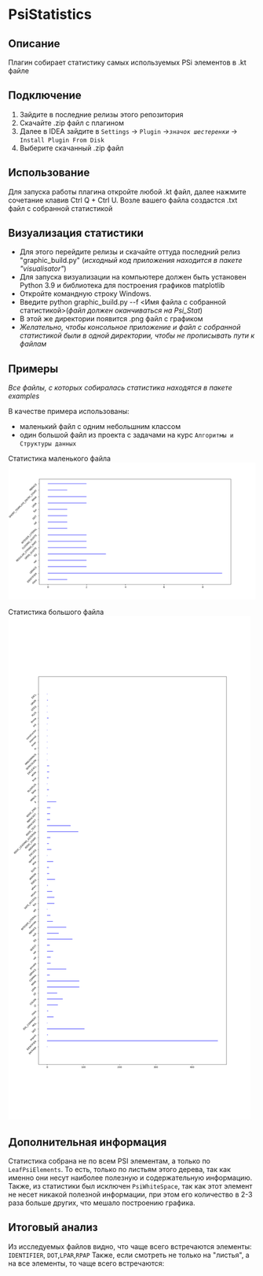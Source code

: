 # PsiStatistics


## Описание
Плагин собирает статистику самых используемых PSi элементов в .kt файле

## Подключение
1. Зайдите в последние релизы этого репозитория
2. Скачайте .zip файл с плагином
3. Далее в IDEA зайдите в `Settings` -> `Plugin` ->*`значок шестеренки`* -> `Install Plugin From Disk`
4. Выберите скачанный .zip файл

## Использование
Для запуска работы плагина откройте любой .kt файл, далее нажмите сочетание клавив Ctrl Q + Ctrl U.
Возле вашего файла создастся .txt файл с собранной статистикой

## Визуализация статистики
 - Для этого перейдите релизы и скачайте оттуда последний релиз "graphic_build.py" (*исходный код приложения находится в пакете "visualisator"*)
 - Для запуска визуализации на компьютере должен быть установен Python 3.9 и библиотека для построения графиков matplotlib
 - Откройте командную строку Windows. 
 - Введите python graphic_build.py --f <Имя файла с собранной статистикой>(*файл должен оканчиваться на Psi_Stat*)
 - В этой же директории появится .png файл с графиком
 - *Желательно, чтобы консольное приложение и файл с собранной статистикой были в одной директории, чтобы не прописывать пути к файлам*

## Примеры
*Все файлы, с которых собиралась статистика находятся в пакете examples*

В качестве примера использованы:
 - маленький файл с одним небольшним классом 
 - один большой файл из проекта с задачами на курс `Алгоритмы и Структуры данных`

Статистика маленького файла
![График](https://github.com/yantimirov-timur/PsiStatistics/blob/master/examples/plots/PsiStatisticStudent.kt_PsiStat.png)

Статистика большого файла
![График](https://github.com/yantimirov-timur/PsiStatistics/blob/master/examples/plots/PsiStatisticKtBinarySearchTree.kt_PsiStat.png)

## Дополнительная информация
Статистика собрана не по всем PSI элементам, а только по `LeafPsiElements`. То есть, только по листьям этого дерева,
так как именно они несут наиболее полезную и содержательную информацию. Также, из статистики был исключен `PsiWhiteSpace`, так как этот элемент 
не несет никакой полезной информации, при этом его количество в 2-3 раза больше других, что мешало построению графика.

## Итоговый анализ
Из исследуемых файлов видно, что чаще всего встречаются элементы: `IDENTIFIER`, `DOT`,`LPAR`,`RPAP`
Также, если смотреть не только на "листья", а на все элементы, то чаще всего встречаются:





